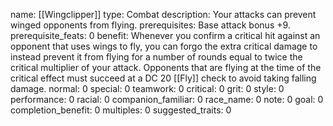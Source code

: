 name: [[Wingclipper]]
type: Combat
description: Your attacks can prevent winged opponents from flying.
prerequisites: Base attack bonus +9.
prerequisite_feats: 0
benefit: Whenever you confirm a critical hit against an opponent that uses wings to fly, you can forgo the extra critical damage to instead prevent it from flying for a number of rounds equal to twice the critical multiplier of your attack. Opponents that are flying at the time of the critical effect must succeed at a DC 20 [[Fly]] check to avoid taking falling damage.
normal: 0
special: 0
teamwork: 0
critical: 0
grit: 0
style: 0
performance: 0
racial: 0
companion_familiar: 0
race_name: 0
note: 0
goal: 0
completion_benefit: 0
multiples: 0
suggested_traits: 0

